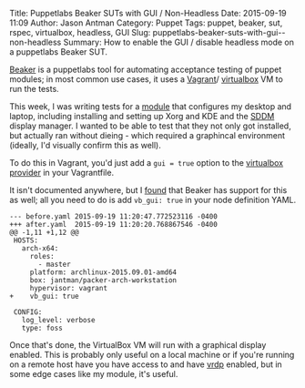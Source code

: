 Title: Puppetlabs Beaker SUTs with GUI / Non-Headless
Date: 2015-09-19 11:09
Author: Jason Antman
Category: Puppet
Tags: puppet, beaker, sut, rspec, virtualbox, headless, GUI
Slug: puppetlabs-beaker-suts-with-gui--non-headless
Summary: How to enable the GUI / disable headless mode on a puppetlabs Beaker SUT.

[Beaker](https://github.com/puppetlabs/beaker/) is a puppetlabs tool for automating acceptance testing
of puppet modules; in most common use cases, it uses a [Vagrant](https://www.vagrantup.com/)/
[virtualbox](https://www.virtualbox.org/) VM to run the tests.

This week, I was writing tests for a [module](https://github.com/jantman/puppet-archlinux-workstation)
that configures my desktop and laptop, including installing and setting up Xorg and KDE and the
[SDDM](https://github.com/sddm) display manager. I wanted to be able to test that they not only
got installed, but actually ran without dieing - which required a graphincal environment (ideally,
I'd visually confirm this as well).

To do this in Vagrant, you'd just add a ``gui = true`` option to the
[virtualbox provider](https://docs.vagrantup.com/v2/virtualbox/configuration.html) in your Vagrantfile.

It isn't documented anywhere, but I [found](https://github.com/jantman/puppet-archlinux-workstation/commit/6ca19a24853681c468eba38735c8d2d7f54cd616)
that Beaker has support for this as well; all you need to do is add ``vb_gui: true`` in your node definition YAML.

~~~~{.diff}
--- before.yaml	2015-09-19 11:20:47.772523116 -0400
+++ after.yaml	2015-09-19 11:20:20.768867546 -0400
@@ -1,11 +1,12 @@
 HOSTS:
   arch-x64:
     roles:
       - master
     platform: archlinux-2015.09.01-amd64
     box: jantman/packer-arch-workstation
     hypervisor: vagrant
+    vb_gui: true
 
 CONFIG:
   log_level: verbose
   type: foss
~~~~

Once that's done, the VirtualBox VM will run with a graphical display enabled. This is probably only useful on a local
machine or if you're running on a remote host have you have access to and have [vrdp](https://www.virtualbox.org/manual/ch07.html)
enabled, but in some edge cases like my module, it's useful.
